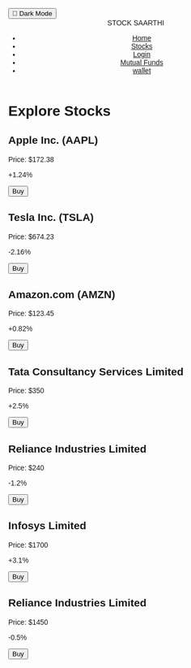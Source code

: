 <!DOCTYPE html>
<html lang="en">
<head>
  <meta charset="UTF-8">
  <meta name="viewport" content="width=device-width, initial-scale=1.0">
  <title>Explore Stocks - STOCK SAARTHI</title>
  <link rel="stylesheet" href="website.css">
</head>
<body> <style>
  /* Basic styling */
  body {
    margin: 0;
    font-family: Arial, sans-serif;
    transition: background-color 0.3s ease, color 0.3s ease;
  }

  /* Default Light Mode */
  body.light-mode {
    background-color: #ffffff;
    color: #000000;
  }

  /* Dark Mode */
  body.dark-mode {
    background-color: #0b0a0a;
    color: #ffffff;
  }

  /* Toggle button styles */
  #theme-toggle {
    position: absolute;
    bottom: 20px;
    right: 20px;
    padding: 10px 0px;
    cursor: pointer;
    border: none;
    border-radius: 20px;
    background-color: #f0f0f0;
    color: #000;
    font-size: 16px;
    transition: background-color 0.3s, color 0.3s;
  }

  #theme-toggle.dark {
    background-color: #ded5d5;
    color: #fff;
  }
</style>
</head>
<body class="light-mode">
<!-- Theme Toggle Button -->
<button id="theme-toggle">🌙 Dark Mode</button>

<!-- Example Content -->

<script>
  // Select the toggle button
  const themeToggle = document.getElementById('theme-toggle');

  // Check for saved theme in localStorage
  const savedTheme = localStorage.getItem('theme');
  if (savedTheme) {
    document.body.className = savedTheme;
    updateButtonText();
  }

  // Add click event listener to toggle button
  themeToggle.addEventListener('click', () => {
    document.body.classList.toggle('dark-mode');
    document.body.classList.toggle('light-mode');

    // Save the current theme in localStorage
    const currentTheme = document.body.className;
    localStorage.setItem('theme', currentTheme);

    updateButtonText();
  });

  // Update button text based on current theme
  function updateButtonText() {
    if (document.body.classList.contains('dark-mode')) {
      themeToggle.textContent = '☀️ Light Mode';
      themeToggle.classList.add('dark');
    } else {
      themeToggle.textContent = '🌙 Dark Mode';
      themeToggle.classList.remove('dark');
    }
  }
</script>
  <!-- Navigation Bar -->
  <header class="navbar">
    <div class="logo">STOCK SAARTHI</div>
    <ul>
      <li><a href="#">Home</a></li>
      <li><a href="#">Stocks</a></li>
      <li><a href="login.html" >Login</a>
      </li>
      <li><a href="#mutual-funds-section">Mutual Funds</a></li>
      <li><a href="profile.html" >wallet</a>
      </li>
    </ul>
  </header>

  <!-- Main Content -->
  <main>
    <h1>Explore Stocks</h1>
    <div class="stocks-container">
      <!-- Stock Cards -->
      <div class="stock-card">
        <h2>Apple Inc. (AAPL)</h2>
        <p>Price: $172.38</p>
        <p class="positive">+1.24%</p>
        <button class="buy-button">Buy</button>
      </div>
      <div class="stock-card">
        <h2>Tesla Inc. (TSLA)</h2>
        <p>Price: $674.23</p>
        <p class="negative">-2.16%</p>
        <button class="buy-button">Buy</button>
      </div>
      <div class="stock-card">
        <h2>Amazon.com (AMZN)</h2>
        <p>Price: $123.45</p>
        <p class="positive">+0.82%</p>
        <button class="buy-button">Buy</button>
      </div>
      <div class="stock-card">
        <h2>Tata Consultancy Services Limited</h2>
        <p>Price: $350</p>
        <p class="positive">+2.5%</p>
        <button class="buy-button">Buy</button>
      </div>
      <div class="stock-card">
        <h2>Reliance Industries Limited</h2>
        <p>Price: $240</p>
        <p class="negative">-1.2%</p>
        <button class="buy-button">Buy</button>
      </div>
      <div class="stock-card">
        <h2>Infosys Limited</h2>
        <p>Price: $1700 </p>
        <p class="positive">+3.1%</p>
        <button class="buy-button">Buy</button>
      </div>
      <div class="stock-card">
        <h2>Reliance Industries Limited</h2>
        <p>Price: $1450</p>
        <p class="negative">-0.5%</p>
        <button class="buy-button">Buy</button>
      </div>
      <script>
        
         <!-- Mutual Funds Section -->
  <main id="mutual-funds-section" class="section">
    <h1>Explore Mutual Funds</h1>
    <div class="funds-container">
     
      <div class="fund-card">
        <h2>Motilal Oswal Midcap Fund</h2>
        <p>Returns: 36.9% (3Y)</p>
      </div>
      <div class="fund-card">
        <h2>Quant Small Cap Fund</h2>
        <p>Returns: 27.4% (3Y)</p>
      </div>
      <div class="fund-card">
        <h2>Parag Parikh Flexi Cap Fund</h2>
        <p>Returns: 17.5% (3Y)</p>
      </div>
      <div class="fund-card">
        <h2>Nippon India Large Cap Fund</h2>
        <p>Returns: 22.5% (3Y)</p>
      </div>
    </div>
    <div class="investment-summary">
      <h2>Your Investments</h2>
      <p>Total Returns: +₹9</p>
      <p>Current Value: ₹109</p>
    </div>
  </main>

        async function fetchData(stockSymbol) {
          try {
            const response = await fetch(`http://localhost:5000/stock-data?symbol=${stockSymbol}`);
            const data = await response.json();
    
            if (data.error) {
              alert(`Error fetching data for ${stockSymbol}: ${data.error}`);
              return;
            }
    
            // Update stock price and chart
            document.getElementById(`${stockSymbol}-price`).textContent = `Price: $${data.current_price}`;
            const chartImg = document.getElementById(`${stockSymbol}-chart`);
            chartImg.src = `http://localhost:5000${data.chart_url}`;
            chartImg.style.display = 'block';
          } catch (error) {
            console.error(`Error fetching data for ${stockSymbol}:`, error);
          }
        }
      </script>
 <script src="server.js"></script>
  <script src="script.js"></script>
</body>
</html>
